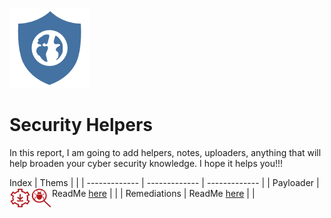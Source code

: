 ![Alt text](Earth-Shield.png?raw=true "Logo")
# Security Helpers

In this report, I am going to add helpers, notes, uploaders, anything that will help broaden your cyber security knowledge. I hope it helps you!!!

Index
| Thems |  |
| ------------- | ------------- | ------------- |
| Payloader  | ReadMe [here](PayLoaders/README.md)  | <a href="url"><img src="https://github.com/jeffrycascate/Security-Helpers/blob/main/Payloaders/PayLoader.png" align="left" height="32" width="34" ></a> |
| Remediations  | ReadMe [here](PayLoaders/README.md)  |  <a href="url"><img src="https://github.com/jeffrycascate/Security-Helpers/blob/main/Remediations/Remediation.png" align="left" height="32" width="34" ></a> |
